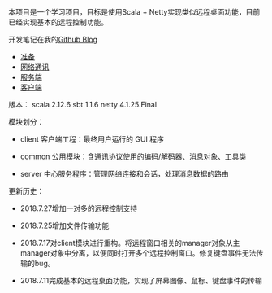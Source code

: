 本项目是一个学习项目，目标是使用Scala + Netty实现类似远程桌面功能，目前已经实现基本的远程控制功能。

开发笔记在我的[Github Blog](http://jamsa.github.io/jtvkai-fa-bi-ji-1-kai-shi.html)

 - [准备](http://jamsa.github.io/jtvkai-fa-bi-ji-1-kai-shi.html)
 - [网络通讯](http://jamsa.github.io/jtvkai-fa-bi-ji-2-wang-luo-tong-xun.html)
 - [服务端](http://jamsa.github.io/jtvkai-fa-bi-ji-3-fu-wu-duan.html)
 - [客户端](http://jamsa.github.io/jtvkai-fa-bi-ji-4-ke-hu-duan.html)

版本：
    scala 2.12.6
    sbt 1.1.6
    netty 4.1.25.Final

模块划分：

 - client 客户端工程：最终用户运行的 GUI 程序
 
 - common 公用模块：含通讯协议使用的编码/解码器、消息对象、工具类
 
 - server 中心服务程序：管理网络连接和会话，处理消息数据的路由

更新历史：

 - 2018.7.27增加一对多的远程控制支持

 - 2018.7.25增加文件传输功能
 
 - 2018.7.17对client模块进行重构。将远程窗口相关的manager对象从主manager对象中分离，以便同时打开多个远程控制窗口。修复键盘事件无法传输的bug。

 - 2018.7.11完成基本的远程桌面功能，实现了屏幕图像、鼠标、键盘事件的传输

